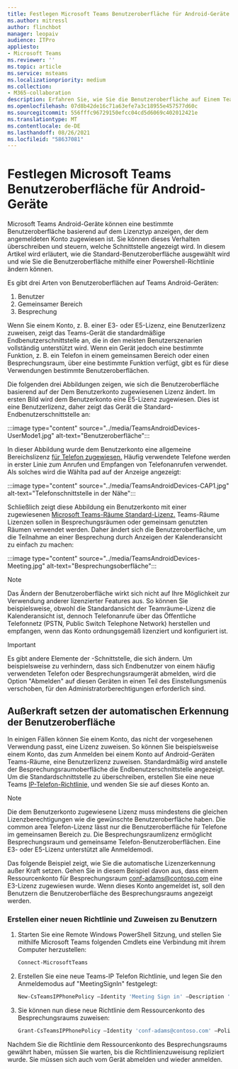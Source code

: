 ```yaml
---
title: Festlegen Microsoft Teams Benutzeroberfläche für Android-Geräte
ms.author: mitressl
author: flinchbot
manager: leopaiv
audience: ITPro
appliesto:
- Microsoft Teams
ms.reviewer: ''
ms.topic: article
ms.service: msteams
ms.localizationpriority: medium
ms.collection:
- M365-collaboration
description: Erfahren Sie, wie Sie die Benutzeroberfläche auf Einem Teams Android-Geräten festlegen.
ms.openlocfilehash: 07d8b42de16c71a63efe7a3c18955e457577d60c
ms.sourcegitcommit: 556fffc96729150efcc04cd5d6069c402012421e
ms.translationtype: MT
ms.contentlocale: de-DE
ms.lasthandoff: 08/26/2021
ms.locfileid: "58637081"
---
```

# <a name="set-microsoft-teams-android-devices-user-interface"></a>Festlegen Microsoft Teams Benutzeroberfläche für Android-Geräte

Microsoft Teams Android-Geräte können eine bestimmte Benutzeroberfläche basierend auf dem Lizenztyp anzeigen, der dem angemeldeten Konto zugewiesen ist. Sie können dieses Verhalten überschreiben und steuern, welche Schnittstelle angezeigt wird. In diesem Artikel wird erläutert, wie die Standard-Benutzeroberfläche ausgewählt wird und wie Sie die Benutzeroberfläche mithilfe einer Powershell-Richtlinie ändern können.

Es gibt drei Arten von Benutzeroberflächen auf Teams Android-Geräten:

1. Benutzer
2. Gemeinsamer Bereich
3. Besprechung

Wenn [](/microsoftteams/user-access) Sie einem Konto, z. B. einer E3- oder E5-Lizenz, eine Benutzerlizenz zuweisen, zeigt das Teams-Gerät die standardmäßige Endbenutzerschnittstelle an, die in den meisten Benutzerszenarien vollständig unterstützt wird. Wenn ein Gerät jedoch eine bestimmte Funktion, z. B. ein Telefon in einem gemeinsamen Bereich oder einen Besprechungsraum, über eine bestimmte Funktion verfügt, gibt es für diese Verwendungen bestimmte Benutzeroberflächen.

Die folgenden drei Abbildungen zeigen, wie sich die Benutzeroberfläche basierend auf der Dem Benutzerkonto zugewiesenen Lizenz ändert. Im ersten Bild wird dem Benutzerkonto eine E5-Lizenz zugewiesen. Dies ist eine Benutzerlizenz, daher zeigt das Gerät die Standard-Endbenutzerschnittstelle an:

:::image type="content" source="../media/TeamsAndroidDevices-UserMode1.jpg" alt-text="Benutzeroberfläche":::

In dieser Abbildung wurde dem Benutzerkonto eine allgemeine Bereichslizenz [für Telefon zugewiesen.](/microsoftteams/set-up-common-area-phones) Häufig verwendete Telefone werden in erster Linie zum Anrufen und Empfangen von Telefonanrufen verwendet. Als solches wird die Wählta pad auf der Anzeige angezeigt:

:::image type="content" source="../media/TeamsAndroidDevices-CAP1.jpg" alt-text="Telefonschnittstelle in der Nähe":::

Schließlich zeigt diese Abbildung ein Benutzerkonto mit einer zugewiesenen [Microsoft Teams-Räume Standard-Lizenz.](/MicrosoftTeams/rooms/rooms-licensing) Teams-Räume Lizenzen sollen in Besprechungsräumen oder gemeinsam genutzten Räumen verwendet werden. Daher ändert sich die Benutzeroberfläche, um die Teilnahme an einer Besprechung durch Anzeigen der Kalenderansicht zu einfach zu machen:

:::image type="content" source="../media/TeamsAndroidDevices-Meeting.jpg" alt-text="Besprechungsoberfläche":::

> [!NOTE]
> Das Ändern der Benutzeroberfläche wirkt sich nicht auf Ihre Möglichkeit zur Verwendung anderer lizenzierter Features aus. So können Sie beispielsweise, obwohl die Standardansicht der Teamräume-Lizenz die Kalenderansicht ist, dennoch Telefonanrufe über das Öffentliche Telefonnetz (PSTN, Public Switch Telephone Network) herstellen und empfangen, wenn das Konto ordnungsgemäß lizenziert und konfiguriert ist.

> [!IMPORTANT]
> Es gibt andere Elemente der -Schnittstelle, die sich ändern. Um beispielsweise zu verhindern, dass sich Endbenutzer von einem häufig verwendeten Telefon oder Besprechungsraumgerät abmelden, wird die Option "Abmelden" auf diesen Geräten in einen Teil des Einstellungsmenüs verschoben, für den Administratorberechtigungen erforderlich sind.

## <a name="override-automatic-user-interface-detection"></a>Außerkraft setzen der automatischen Erkennung der Benutzeroberfläche

In einigen Fällen können Sie einem Konto, das nicht der vorgesehenen Verwendung passt, eine Lizenz zuweisen. So können Sie beispielsweise einem Konto, das zum Anmelden bei einem Konto auf Android-Geräten Teams-Räume, eine Benutzerlizenz zuweisen. Standardmäßig wird anstelle der Besprechungsraumoberfläche die Endbenutzerschnittstelle angezeigt. Um die Standardschnittstelle zu überschreiben, erstellen Sie eine neue Teams [IP-Telefon-Richtlinie,](/powershell/module/skype/new-csteamsipphonepolicy?view=skype-ps) und wenden Sie sie auf dieses Konto an.

> [!NOTE]
> Die dem Benutzerkonto zugewiesene Lizenz muss mindestens die gleichen Lizenzberechtigungen wie die gewünschte Benutzeroberfläche haben. Die common area Telefon-Lizenz lässt nur die Benutzeroberfläche für Telefone im gemeinsamen Bereich zu. Die Besprechungsraumlizenz ermöglicht Besprechungsraum und gemeinsame Telefon-Benutzeroberflächen. Eine E3- oder E5-Lizenz unterstützt alle Anmeldemodi.

Das folgende Beispiel zeigt, wie Sie die automatische Lizenzerkennung außer Kraft setzen. Gehen Sie in diesem Beispiel davon aus, dass einem Ressourcenkonto für Besprechungsraum conf-adams@contoso.com eine E3-Lizenz zugewiesen wurde. Wenn dieses Konto angemeldet ist, soll den Benutzern die Benutzeroberfläche des Besprechungsraums angezeigt werden.

### <a name="create-a-new-policy-and-assign-to-user"></a>Erstellen einer neuen Richtlinie und Zuweisen zu Benutzern

1. Starten Sie eine Remote Windows PowerShell Sitzung, und stellen Sie mithilfe Microsoft Teams folgenden Cmdlets eine Verbindung mit ihrem Computer herzustellen:

    ``` Powershell
    Connect-MicrosoftTeams
    ```

2. Erstellen Sie eine neue Teams-IP Telefon Richtlinie, und legen Sie den Anmeldemodus auf "MeetingSignIn" festgelegt:

   ``` Powershell
   New-CsTeamsIPPhonePolicy –Identity 'Meeting Sign in' –Description 'Meeting Sign In Phone Policy' -SignInMode 'MeetingSignIn'

   ```

3. Sie können nun diese neue Richtlinie dem Ressourcenkonto des Besprechungsraums zuweisen:

   ``` Powershell
   Grant-CsTeamsIPPhonePolicy –Identity 'conf-adams@contoso.com' –PolicyName 'Meeting Sign In'
   ```

Nachdem Sie die Richtlinie dem Ressourcenkonto des Besprechungsraums gewährt haben, müssen Sie warten, bis die Richtlinienzuweisung repliziert wurde. Sie müssen sich auch vom Gerät abmelden und wieder anmelden.
